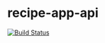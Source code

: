 # recipe-app-api

[![Build Status](https://travis-ci.org/veeqtor/recipe-app-api.svg?branch=develop)](https://travis-ci.org/veeqtor/recipe-app-api)
